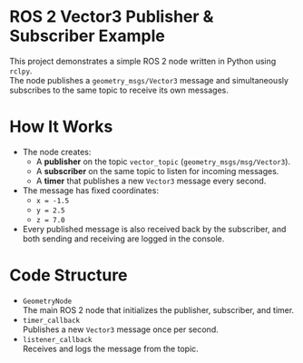 # ROS 2 Vector3 Publisher & Subscriber Example

This project demonstrates a simple ROS 2 node written in Python using `rclpy`.  
The node publishes a `geometry_msgs/Vector3` message and simultaneously subscribes to the same topic to receive its own messages.

# How It Works
- The node creates:
  - A **publisher** on the topic `vector_topic` (`geometry_msgs/msg/Vector3`).
  - A **subscriber** on the same topic to listen for incoming messages.
  - A **timer** that publishes a new `Vector3` message every second.
- The message has fixed coordinates:
  - `x = -1.5`
  - `y = 2.5`
  - `z = 7.0`
- Every published message is also received back by the subscriber, and both sending and receiving are logged in the console.

# Code Structure
- `GeometryNode`  
  The main ROS 2 node that initializes the publisher, subscriber, and timer.  
- `timer_callback`  
  Publishes a new `Vector3` message once per second.  
- `listener_callback`  
  Receives and logs the message from the topic.  
